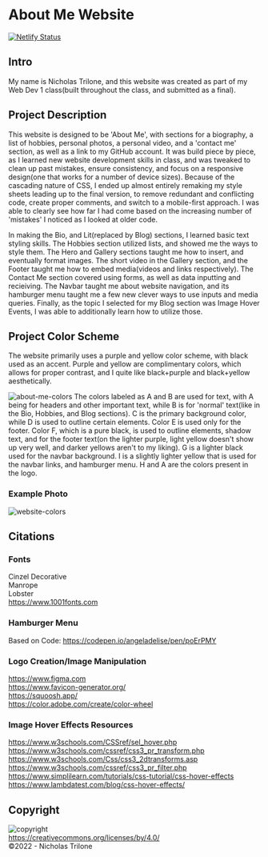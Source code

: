 # About Me Website
[![Netlify Status](https://api.netlify.com/api/v1/badges/d9a4e02e-f465-4450-9aff-9952e192643f/deploy-status)](https://app.netlify.com/sites/about-me-leadermasterguy/deploys)


## Intro
My name is Nicholas Trilone, and this website was created as part of my Web Dev 1 class(built throughout the class, and submitted as a final). 


## Project Description
This website is designed to be 'About Me', with sections for a biography, a list of hobbies, personal photos, a personal video, and a 'contact me' section, as well as a link to my GitHub account. It was build piece by piece, as I learned new website development skills in class, and was tweaked to clean up past mistakes, ensure consistency, and focus on a responsive design(one that works for a number of device sizes). Because of the cascading nature of CSS, I ended up almost entirely remaking my style sheets leading up to the final version, to remove redundant and conflicting code, create proper comments, and switch to a mobile-first approach. I was able to clearly see how far I had come based on the increasing number of 'mistakes' I noticed as I looked at older code.

In making the Bio, and Lit(replaced by Blog) sections, I learned basic text styling skills. The Hobbies section utilized lists, and showed me the ways to style them. The Hero and Gallery sections taught me how to insert, and eventually format images. The short video in the Gallery section, and the Footer taught me how to embed media(videos and links respectively). The Contact Me section covered using forms, as well as data inputting and recieiving. The Navbar taught me about website navigation, and its hamburger menu taught me a few new clever ways to use inputs and media queries. Finally, as the topic I selected for my Blog section was Image Hover Events, I was able to additionally learn how to utilize those.


## Project Color Scheme
The website primarily uses a purple and yellow color scheme, with black used as an accent.
Purple and yellow are complimentary colors, which allows for proper contrast, and I quite like black+purple and black+yellow aesthetically.

![about-me-colors](https://user-images.githubusercontent.com/30780494/206877771-d9509784-da71-4f83-9b0a-cb43aa561a79.png)
The colors labeled as A and B are used for text, with A being for headers and other important text, while B is for 'normal' text(like in the Bio, Hobbies, and Blog sections). C is the primary background color, while D is used to outline certain elements. Color E is used only for the footer. Color F, which is a pure black, is used to outline elements, shadow text, and for the footer text(on the lighter purple, light yellow doesn't show up very well, and darker yellows aren't to my liking). G is a lighter black used for the navbar background. I is a slightly lighter yellow that is used for the navbar links, and hamburger menu.
H and A are the colors present in the logo.

### Example Photo
![website-colors](https://user-images.githubusercontent.com/30780494/206877779-6d0a79bc-0129-4bbf-a22b-cc5770ce1d9a.JPG)


## Citations

### Fonts
Cinzel Decorative\
Manrope\
Lobster\
https://www.1001fonts.com

### Hamburger Menu
Based on Code: https://codepen.io/angeladelise/pen/poErPMY

### Logo Creation/Image Manipulation
https://www.figma.com \
https://www.favicon-generator.org/ \
https://squoosh.app/ \
https://color.adobe.com/create/color-wheel

### Image Hover Effects Resources
https://www.w3schools.com/CSSref/sel_hover.php \
https://www.w3schools.com/cssref/css3_pr_transform.php \
https://www.w3schools.com/Css/css3_2dtransforms.asp \
https://www.w3schools.com/cssref/css3_pr_filter.php \
https://www.simplilearn.com/tutorials/css-tutorial/css-hover-effects \
https://www.lambdatest.com/blog/css-hover-effects/

## Copyright
![copyright](https://user-images.githubusercontent.com/30780494/206877831-cb68ee7d-0c3e-4ba2-bc7b-5563d83e03a2.png)\
https://creativecommons.org/licenses/by/4.0/ \
©2022 - Nicholas Trilone

